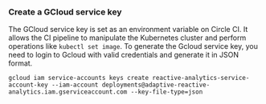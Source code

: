 ### Create a GCloud service key

The GCloud service key is set as an environment variable on Circle CI.
It allows the CI pipeline to manipulate the Kubernetes cluster and perform operations like `kubectl set image`.
To generate the Gcloud service key, you need to login to Gcloud with valid credentials and generate it in JSON format.

```
gcloud iam service-accounts keys create reactive-analytics-service-account-key --iam-account deployments@adaptive-reactive-analytics.iam.gserviceaccount.com --key-file-type=json
```
